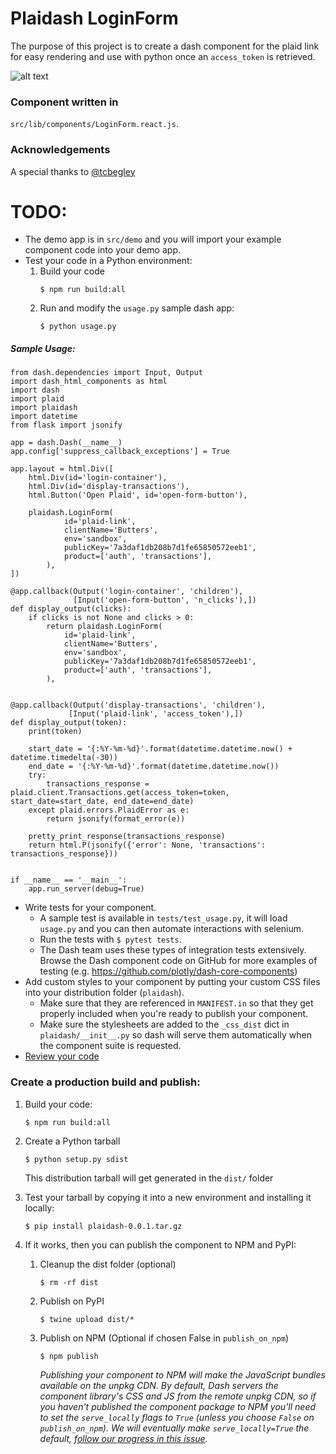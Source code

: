 # Plaidash LoginForm
The purpose of this project is to create a dash component for the plaid link for easy rendering and use 
with python once an `access_token` is retrieved.

![alt text](https://github.com/SterlingButters/plaidash/blob/master/PlaidDemo.gif)

### Component written in 
`src/lib/components/LoginForm.react.js`. 

### Acknowledgements
A special thanks to [@tcbegley](https://community.plot.ly/u/tcbegley)


# TODO:
- The demo app is in `src/demo` and you will import your example component code into your demo app.
- Test your code in a Python environment:
    1. Build your code
        ```
        $ npm run build:all
        ```
    2. Run and modify the `usage.py` sample dash app:
        ```
        $ python usage.py
        ```
        
##### Sample Usage:

    from dash.dependencies import Input, Output
    import dash_html_components as html
    import dash
    import plaid
    import plaidash
    import datetime
    from flask import jsonify
    
    app = dash.Dash(__name__)
    app.config['suppress_callback_exceptions'] = True
    
    app.layout = html.Div([
        html.Div(id='login-container'),
        html.Div(id='display-transactions'),
        html.Button('Open Plaid', id='open-form-button'),
    
        plaidash.LoginForm(
                id='plaid-link',
                clientName='Butters',
                env='sandbox',
                publicKey='7a3daf1db208b7d1fe65850572eeb1',
                product=['auth', 'transactions'],
            ),
    ])
    
    @app.callback(Output('login-container', 'children'),
                  [Input('open-form-button', 'n_clicks'),])
    def display_output(clicks):
        if clicks is not None and clicks > 0:
            return plaidash.LoginForm(
                id='plaid-link',
                clientName='Butters',
                env='sandbox',
                publicKey='7a3daf1db208b7d1fe65850572eeb1',
                product=['auth', 'transactions'],
            ),
   
   
    @app.callback(Output('display-transactions', 'children'),
                 [Input('plaid-link', 'access_token'),])
    def display_output(token):
        print(token)
   
        start_date = '{:%Y-%m-%d}'.format(datetime.datetime.now() + datetime.timedelta(-30))
        end_date = '{:%Y-%m-%d}'.format(datetime.datetime.now())
        try:
            transactions_response = plaid.client.Transactions.get(access_token=token, start_date=start_date, end_date=end_date)
        except plaid.errors.PlaidError as e:
            return jsonify(format_error(e))
   
        pretty_print_response(transactions_response)
        return html.P(jsonify({'error': None, 'transactions': transactions_response}))
    
    
    if __name__ == '__main__':
        app.run_server(debug=True)

- Write tests for your component.
    - A sample test is available in `tests/test_usage.py`, it will load `usage.py` and you can then automate interactions with selenium.
    - Run the tests with `$ pytest tests`.
    - The Dash team uses these types of integration tests extensively. Browse the Dash component code on GitHub for more examples of testing (e.g. https://github.com/plotly/dash-core-components)
- Add custom styles to your component by putting your custom CSS files into your distribution folder (`plaidash`).
    - Make sure that they are referenced in `MANIFEST.in` so that they get properly included when you're ready to publish your component.
    - Make sure the stylesheets are added to the `_css_dist` dict in `plaidash/__init__.py` so dash will serve them automatically when the component suite is requested.
- [Review your code](./review_checklist.md)

### Create a production build and publish:

1. Build your code:
    ```
    $ npm run build:all
    ```
2. Create a Python tarball
    ```
    $ python setup.py sdist
    ```
    This distribution tarball will get generated in the `dist/` folder

3. Test your tarball by copying it into a new environment and installing it locally:
    ```
    $ pip install plaidash-0.0.1.tar.gz
    ```

4. If it works, then you can publish the component to NPM and PyPI:
    1. Cleanup the dist folder (optional)
        ```
        $ rm -rf dist
        ```
    2. Publish on PyPI
        ```
        $ twine upload dist/*
        ```
    3. Publish on NPM (Optional if chosen False in `publish_on_npm`)
        ```
        $ npm publish
        ```
        _Publishing your component to NPM will make the JavaScript bundles available on the unpkg CDN. By default, Dash servers the component library's CSS and JS from the remote unpkg CDN, so if you haven't published the component package to NPM you'll need to set the `serve_locally` flags to `True` (unless you choose `False` on `publish_on_npm`). We will eventually make `serve_locally=True` the default, [follow our progress in this issue](https://github.com/plotly/dash/issues/284)._
